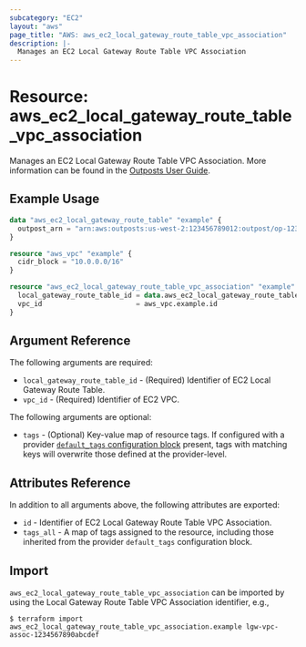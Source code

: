 ```yaml
---
subcategory: "EC2"
layout: "aws"
page_title: "AWS: aws_ec2_local_gateway_route_table_vpc_association"
description: |-
  Manages an EC2 Local Gateway Route Table VPC Association
---
```


# Resource: aws_ec2_local_gateway_route_table_vpc_association

Manages an EC2 Local Gateway Route Table VPC Association. More information can be found in the [Outposts User Guide](https://docs.aws.amazon.com/outposts/latest/userguide/outposts-local-gateways.html#vpc-associations).

## Example Usage

```terraform
data "aws_ec2_local_gateway_route_table" "example" {
  outpost_arn = "arn:aws:outposts:us-west-2:123456789012:outpost/op-1234567890abcdef"
}

resource "aws_vpc" "example" {
  cidr_block = "10.0.0.0/16"
}

resource "aws_ec2_local_gateway_route_table_vpc_association" "example" {
  local_gateway_route_table_id = data.aws_ec2_local_gateway_route_table.example.id
  vpc_id                       = aws_vpc.example.id
}
```

## Argument Reference

The following arguments are required:

* `local_gateway_route_table_id` - (Required) Identifier of EC2 Local Gateway Route Table.
* `vpc_id` - (Required) Identifier of EC2 VPC.

The following arguments are optional:

* `tags` - (Optional) Key-value map of resource tags. If configured with a provider [`default_tags` configuration block](https://www.terraform.io/docs/providers/aws/index.html#default_tags-configuration-block) present, tags with matching keys will overwrite those defined at the provider-level.

## Attributes Reference

In addition to all arguments above, the following attributes are exported:

* `id` - Identifier of EC2 Local Gateway Route Table VPC Association.
* `tags_all` - A map of tags assigned to the resource, including those inherited from the provider `default_tags` configuration block.

## Import

`aws_ec2_local_gateway_route_table_vpc_association` can be imported by using the Local Gateway Route Table VPC Association identifier, e.g.,

```
$ terraform import aws_ec2_local_gateway_route_table_vpc_association.example lgw-vpc-assoc-1234567890abcdef
```

